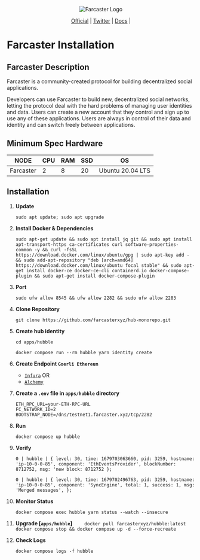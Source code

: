 <p align="center">
  <img src="https://pbs.twimg.com/profile_images/1546487688601096192/QoG0ZVgH_400x400.jpg" alt="Farcaster Logo">
</p>

<p align="center">
  <a href="https://www.farcaster.xyz/">Official</a> |
  <a href="https://twitter.com/farcaster_xyz">Twitter</a> |
  <a href="https://github.com/farcasterxyz/protocol">Docs</a> |
</p>

<p align="center">
  <h1>Farcaster Installation</h1>
</p>

## Farcaster Description
Farcaster is a community-created protocol for building decentralized social applications.

Developers can use Farcaster to build new, decentralized social networks, letting the protocol deal with the hard problems of managing user identities and data. Users can create a new account that they control and sign up to use any of these applications. Users are always in control of their data and identity and can switch freely between applications.

## Minimum Spec Hardware
NODE  | CPU     | RAM      | SSD     | OS     |
| ------------- | ------------- | ------------- | -------- | -------- |
| Farcaster | 2          | 8         | 20  | Ubuntu 20.04 LTS  |

## Installation

1. **Update**
	```
	sudo apt update; sudo apt upgrade
	```
2. **Install Docker & Dependencies**
	```
	sudo apt-get update && sudo apt install jq git && sudo apt install apt-transport-https ca-certificates curl software-properties- common -y && curl -fsSL https://download.docker.com/linux/ubuntu/gpg | sudo apt-key add - && sudo add-apt-repository "deb [arch=amd64] https://download.docker.com/linux/ubuntu focal stable" && sudo apt-get install docker-ce docker-ce-cli containerd.io docker-compose-plugin && sudo apt-get install docker-compose-plugin
	```
3. **Port**
	```
	sudo ufw allow 8545 && ufw allow 2282 && sudo ufw allow 2283 
	```
4. **Clone Repository**
	```
	git clone https://github.com/farcasterxyz/hub-monorepo.git
	```
5. **Create hub identity**
	```
	cd apps/hubble
	```
 	```
	docker compose run --rm hubble yarn identity create
	```
6. **Create Endpoint `Goerli Ethereum`**
	- <a href="https://www.infura.io/">`Infura`</a>
   OR
	- <a href="https://www.alchemy.com/">`Alchemy`</a>

7. **Create a `.env` file in `apps/hubble` directory**
	```
	ETH_RPC_URL=your-ETH-RPC-URL
	FC_NETWORK_ID=2
	BOOTSTRAP_NODE=/dns/testnet1.farcaster.xyz/tcp/2282
	```
8. **Run**
	```
	docker compose up hubble
	```
9. **Verify**
   	 ```
	0 | hubble | { level: 30, time: 1679703063660, pid: 3259, hostname: 'ip-10-0-0-85', component: 'EthEventsProvider', blockNumber: 8712752, msg: 'new block: 8712752 };

	0 | hubble | { level: 30, time: 1679702496763, pid: 3259, hostname: 'ip-10-0-0-85', component: 'SyncEngine', total: 1, success: 1, msg: 'Merged messages', };
   	 ```
10. **Monitor Status**
	```
	docker compose exec hubble yarn status --watch --insecure
	```
11.  **Upgrade [`apps/hubble`]**
	```    
	docker pull farcasterxyz/hubble:latest
 	```
  	```
	docker compose stop && docker compose up -d --force-recreate
 	```
12. **Check Logs**
	```
	docker compose logs -f hubble
 	```
